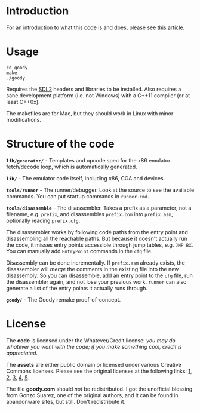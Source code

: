 # Introduction

For an introduction to what this code is and does, please see [this article][0].

[0]: <http://www.gabrielgambetta.com/remakes.html>

# Usage

    cd goody
    make
    ./goody

Requires the [SDL2][1] headers and libraries to be installed. Also requires a sane development platform (i.e. not Windows) with a C++11 compiler (or at least C++0x).

The makefiles are for Mac, but they should work in Linux with minor modifications.

[1]: <http://www.libsdl.org>

# Structure of the code

**`lib/generator/`** - Templates and opcode spec for the x86 emulator fetch/decode loop, which is automatically generated.

**`lib/`** - The emulator code itself, including x86, CGA and devices.

**`tools/runner`** - The runner/debugger. Look at the source to see the available commands. You can put startup commands in `runner.cmd`.

**`tools/disassemble`** - The disassembler. Takes a prefix as a parameter, not a filename, e.g. `prefix`, and disassembles `prefix.com` into `prefix.asm`, optionally reading `prefix.cfg`.

The disassembler works by following code paths from the entry point and disassembling all the reachable paths. But because it doesn't actually run the code, it misses entry points accessible through jump tables, e.g. `JMP BX`. You can manually add `EntryPoint` commands in the `cfg` file.

Disassembly can be done incrementally. If `prefix.asm` already exists, the disassembler will _merge_ the comments in the existing file into the new disassembly. So you can disassemble, add an entry point to the `cfg` file, run the disassembler again, and not lose your previous work. `runner` can also generate a list of the entry points it actually runs through.


**`goody/`** - The Goody remake proof-of-concept.

# License

The **code** is licensed under the Whatever/Credit license: _you may do whatever you want with the code; if you make something cool, credit is appreciated._

The **assets** are either public domain or licensed under various Creative Commons licenses. Please see the original licenses at the following links: [1][100], [2][101], [3][102], [4][103], [5][104].

[100]: <http://opengameart.org/content/dawn-of-the-gods>
[101]: <http://opengameart.org/content/classical-ruin-tiles>
[102]: <http://opengameart.org/content/pixel-art-castle-tileset>
[103]: <http://opengameart.org/content/2d-platformer-side-scroller-stone-fence-street-lamp>
[104]: <http://opengameart.org/content/platformer-art-replacement-gui-text>

The file **goody.com** should _not_ be redistributed. I got the unofficial blessing from Gonzo Suarez, one of the original authors, and it can be found in abandonware sites, but still. Don't redistribute it.

